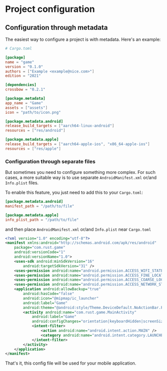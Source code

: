# Project configuration

## Сonfiguration through metadata

The easiest way to configure a project is with metadata. Here's an example:

```toml
# Cargo.toml

[package]
name = "game"
version = "0.1.0"
authors = ["Example <example@nice.com>"]
edition = "2021"

[dependencies]
crossbow = "0.2.1"

[package.metadata]
app_name = "Game"
assets = ["assets"]
icon = "path/to/icon.png"

[package.metadata.android]
release_build_targets = ["aarch64-linux-android"]
resources = ["res/android"]

[package.metadata.apple]
release_build_targets = ["aarch64-apple-ios", "x86_64-apple-ios"]
resources = ["res/apple"]
```

### Сonfiguration through separate files

But sometimes you need to configure something more complex. For such cases, a more suitable way is to use separate `AndroidManifest.xml` or/and `Info.plist` files.

To enable this feature, you just need to add this to your `Cargo.toml`:

```toml
[package.metadata.android]
manifest_path = "/path/to/file"

[package.metadata.apple]
info_plist_path = "/path/to/file"
```

and then place `AndroidManifest.xml` or/and `Info.plist` near `Cargo.toml`

```xml
<?xml version="1.0" encoding="utf-8"?>
<manifest xmlns:android="http://schemas.android.com/apk/res/android"
    package="com.rust.game"
    android:versionCode="1"
    android:versionName="1.0">
    <uses-sdk android:minSdkVersion="16"
        android:targetSdkVersion="31" />
    <uses-permission android:name="android.permission.ACCESS_WIFI_STATE"/>
    <uses-permission android:name="android.permission.ACCESS_FINE_LOCATION"/>
    <uses-permission android:name="android.permission.ACCESS_COARSE_LOCATION"/>
    <uses-permission android:name="android.permission.ACCESS_NETWORK_STATE" />
    <application android:allowBackup="true"
        android:hasCode="false"
        android:icon="@mipmap/ic_launcher"
        android:label="Game"
        android:theme="@android:style/Theme.DeviceDefault.NoActionBar.Fullscreen">
        <activity android:name="com.rust.game.MainActivity"
            android:label="Game"
            android:configChanges="orientation|keyboardHidden|screenSize">
            <intent-filter>
                <action android:name="android.intent.action.MAIN" />
                <category android:name="android.intent.category.LAUNCHER" />
            </intent-filter>
        </activity>
    </application>
</manifest>
```

That's it, this config file will be used for your mobile application.

